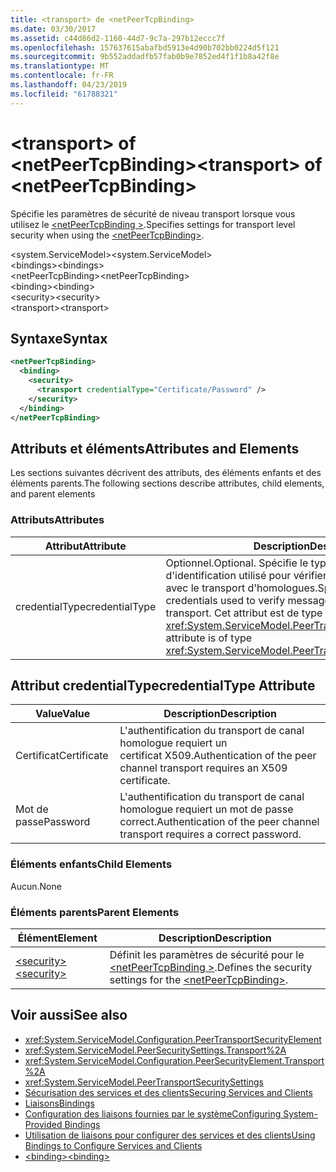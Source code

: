 ```yaml
---
title: <transport> de <netPeerTcpBinding>
ms.date: 03/30/2017
ms.assetid: c44d86d2-1160-44d7-9c7a-297b12eccc7f
ms.openlocfilehash: 157637615abafbd5913e4d90b702bb0224d5f121
ms.sourcegitcommit: 9b552addadfb57fab0b9e7852ed4f1f1b8a42f8e
ms.translationtype: MT
ms.contentlocale: fr-FR
ms.lasthandoff: 04/23/2019
ms.locfileid: "61788321"
---
```

# <a name="transport-of-netpeertcpbinding"></a><span data-ttu-id="e176c-102">\<transport> of \<netPeerTcpBinding></span><span class="sxs-lookup"><span data-stu-id="e176c-102">\<transport> of \<netPeerTcpBinding></span></span>
<span data-ttu-id="e176c-103">Spécifie les paramètres de sécurité de niveau transport lorsque vous utilisez le [ \<netPeerTcpBinding >](../../../../../docs/framework/configure-apps/file-schema/wcf/netpeertcpbinding.md).</span><span class="sxs-lookup"><span data-stu-id="e176c-103">Specifies settings for transport level security when using the [\<netPeerTcpBinding>](../../../../../docs/framework/configure-apps/file-schema/wcf/netpeertcpbinding.md).</span></span>  
  
 <span data-ttu-id="e176c-104">\<system.ServiceModel></span><span class="sxs-lookup"><span data-stu-id="e176c-104">\<system.ServiceModel></span></span>  
<span data-ttu-id="e176c-105">\<bindings></span><span class="sxs-lookup"><span data-stu-id="e176c-105">\<bindings></span></span>  
<span data-ttu-id="e176c-106">\<netPeerTcpBinding></span><span class="sxs-lookup"><span data-stu-id="e176c-106">\<netPeerTcpBinding></span></span>  
<span data-ttu-id="e176c-107">\<binding></span><span class="sxs-lookup"><span data-stu-id="e176c-107">\<binding></span></span>  
<span data-ttu-id="e176c-108">\<security></span><span class="sxs-lookup"><span data-stu-id="e176c-108">\<security></span></span>  
<span data-ttu-id="e176c-109">\<transport></span><span class="sxs-lookup"><span data-stu-id="e176c-109">\<transport></span></span>  
  
## <a name="syntax"></a><span data-ttu-id="e176c-110">Syntaxe</span><span class="sxs-lookup"><span data-stu-id="e176c-110">Syntax</span></span>  
  
```xml  
<netPeerTcpBinding>
  <binding>
    <security>
      <transport credentialType="Certificate/Password" />
    </security>
  </binding>
</netPeerTcpBinding>
```  
  
## <a name="attributes-and-elements"></a><span data-ttu-id="e176c-111">Attributs et éléments</span><span class="sxs-lookup"><span data-stu-id="e176c-111">Attributes and Elements</span></span>  
 <span data-ttu-id="e176c-112">Les sections suivantes décrivent des attributs, des éléments enfants et des éléments parents.</span><span class="sxs-lookup"><span data-stu-id="e176c-112">The following sections describe attributes, child elements, and parent elements</span></span>  
  
### <a name="attributes"></a><span data-ttu-id="e176c-113">Attributs</span><span class="sxs-lookup"><span data-stu-id="e176c-113">Attributes</span></span>  
  
|<span data-ttu-id="e176c-114">Attribut</span><span class="sxs-lookup"><span data-stu-id="e176c-114">Attribute</span></span>|<span data-ttu-id="e176c-115">Description</span><span class="sxs-lookup"><span data-stu-id="e176c-115">Description</span></span>|  
|---------------|-----------------|  
|<span data-ttu-id="e176c-116">credentialType</span><span class="sxs-lookup"><span data-stu-id="e176c-116">credentialType</span></span>|<span data-ttu-id="e176c-117">Optionnel.</span><span class="sxs-lookup"><span data-stu-id="e176c-117">Optional.</span></span> <span data-ttu-id="e176c-118">Spécifie le type d'informations d'identification utilisé pour vérifier les messages envoyés avec le transport d'homologues.</span><span class="sxs-lookup"><span data-stu-id="e176c-118">Specifies the type of credentials used to verify messages sent with the peer transport.</span></span> <span data-ttu-id="e176c-119">Cet attribut est de type <xref:System.ServiceModel.PeerTransportCredentialType>.</span><span class="sxs-lookup"><span data-stu-id="e176c-119">This attribute is of type <xref:System.ServiceModel.PeerTransportCredentialType>.</span></span>|  
  
## <a name="credentialtype-attribute"></a><span data-ttu-id="e176c-120">Attribut credentialType</span><span class="sxs-lookup"><span data-stu-id="e176c-120">credentialType Attribute</span></span>  
  
|<span data-ttu-id="e176c-121">Value</span><span class="sxs-lookup"><span data-stu-id="e176c-121">Value</span></span>|<span data-ttu-id="e176c-122">Description</span><span class="sxs-lookup"><span data-stu-id="e176c-122">Description</span></span>|  
|-----------|-----------------|  
|<span data-ttu-id="e176c-123">Certificat</span><span class="sxs-lookup"><span data-stu-id="e176c-123">Certificate</span></span>|<span data-ttu-id="e176c-124">L'authentification du transport de canal homologue requiert un certificat X509.</span><span class="sxs-lookup"><span data-stu-id="e176c-124">Authentication of the peer channel transport requires an X509 certificate.</span></span>|  
|<span data-ttu-id="e176c-125">Mot de passe</span><span class="sxs-lookup"><span data-stu-id="e176c-125">Password</span></span>|<span data-ttu-id="e176c-126">L'authentification du transport de canal homologue requiert un mot de passe correct.</span><span class="sxs-lookup"><span data-stu-id="e176c-126">Authentication of the peer channel transport requires a correct password.</span></span>|  
  
### <a name="child-elements"></a><span data-ttu-id="e176c-127">Éléments enfants</span><span class="sxs-lookup"><span data-stu-id="e176c-127">Child Elements</span></span>  
 <span data-ttu-id="e176c-128">Aucun.</span><span class="sxs-lookup"><span data-stu-id="e176c-128">None</span></span>  
  
### <a name="parent-elements"></a><span data-ttu-id="e176c-129">Éléments parents</span><span class="sxs-lookup"><span data-stu-id="e176c-129">Parent Elements</span></span>  
  
|<span data-ttu-id="e176c-130">Élément</span><span class="sxs-lookup"><span data-stu-id="e176c-130">Element</span></span>|<span data-ttu-id="e176c-131">Description</span><span class="sxs-lookup"><span data-stu-id="e176c-131">Description</span></span>|  
|-------------|-----------------|  
|[<span data-ttu-id="e176c-132">\<security></span><span class="sxs-lookup"><span data-stu-id="e176c-132">\<security></span></span>](../../../../../docs/framework/configure-apps/file-schema/wcf/security-of-netpeerbinding.md)|<span data-ttu-id="e176c-133">Définit les paramètres de sécurité pour le [ \<netPeerTcpBinding >](../../../../../docs/framework/configure-apps/file-schema/wcf/netpeertcpbinding.md).</span><span class="sxs-lookup"><span data-stu-id="e176c-133">Defines the security settings for the [\<netPeerTcpBinding>](../../../../../docs/framework/configure-apps/file-schema/wcf/netpeertcpbinding.md).</span></span>|  
  
## <a name="see-also"></a><span data-ttu-id="e176c-134">Voir aussi</span><span class="sxs-lookup"><span data-stu-id="e176c-134">See also</span></span>

- <xref:System.ServiceModel.Configuration.PeerTransportSecurityElement>
- <xref:System.ServiceModel.PeerSecuritySettings.Transport%2A>
- <xref:System.ServiceModel.Configuration.PeerSecurityElement.Transport%2A>
- <xref:System.ServiceModel.PeerTransportSecuritySettings>
- [<span data-ttu-id="e176c-135">Sécurisation des services et des clients</span><span class="sxs-lookup"><span data-stu-id="e176c-135">Securing Services and Clients</span></span>](../../../../../docs/framework/wcf/feature-details/securing-services-and-clients.md)
- [<span data-ttu-id="e176c-136">Liaisons</span><span class="sxs-lookup"><span data-stu-id="e176c-136">Bindings</span></span>](../../../../../docs/framework/wcf/bindings.md)
- [<span data-ttu-id="e176c-137">Configuration des liaisons fournies par le système</span><span class="sxs-lookup"><span data-stu-id="e176c-137">Configuring System-Provided Bindings</span></span>](../../../../../docs/framework/wcf/feature-details/configuring-system-provided-bindings.md)
- [<span data-ttu-id="e176c-138">Utilisation de liaisons pour configurer des services et des clients</span><span class="sxs-lookup"><span data-stu-id="e176c-138">Using Bindings to Configure Services and Clients</span></span>](../../../../../docs/framework/wcf/using-bindings-to-configure-services-and-clients.md)
- [<span data-ttu-id="e176c-139">\<binding></span><span class="sxs-lookup"><span data-stu-id="e176c-139">\<binding></span></span>](../../../../../docs/framework/misc/binding.md)
